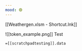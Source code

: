 ```yaml
---
mood: 🟢
---
```

[[Weathergen.xlsm - Shortcut.lnk]]


![[token_example.png]] Test

`=[[scratchpadtesting]].data`

